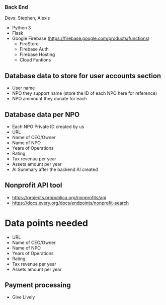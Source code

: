 ### Back End
Devs: Stephen, Alexis
- Python 3 
- Flask
- Google Firebase (https://firebase.google.com/products/functions)
    - FireStore
    - Firebase Auth
    - Firebase Hosting
    - Cloud Funtions 

## Database data to store for user accounts section 
- User name 
- NPO they support name (store the ID of each NPO here for reference)
- NPO ammount they donate for each 

## Database data per NPO
- Each NPO Private ID created by us
- URL
- Name of CEO/Owner
- Name of NPO
- Years of Operations 
- Rating 
- Tax revenue per year
- Assets amount per year 
- AI Summary after the backend AI created



## Nonprofit API tool
- https://projects.propublica.org/nonprofits/api
- https://docs.every.org/docs/endpoints/nonprofit-search

# Data points needed 
- URL
- Name of CEO/Owner
- Name of NPO
- Years of Operations 
- Rating 
- Tax revenue per year
- Assets amount per year 

## Payment processing
- Give Lively